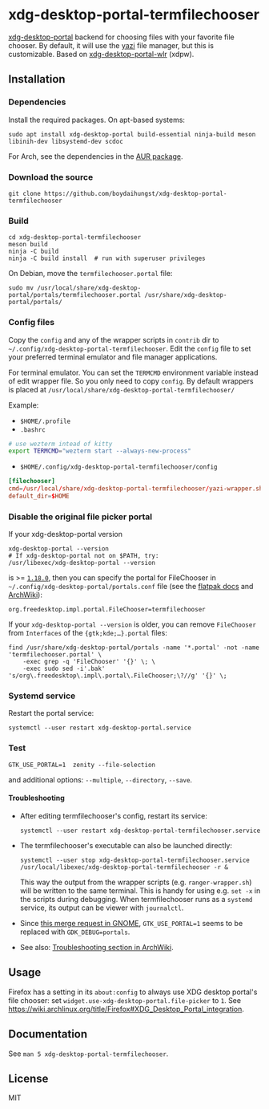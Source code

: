 # xdg-desktop-portal-termfilechooser

[xdg-desktop-portal] backend for choosing files with your favorite file chooser.
By default, it will use the [yazi](https://github.com/sxyazi/yazi) file manager, but this is customizable.
Based on [xdg-desktop-portal-wlr] (xdpw).

## Installation

### Dependencies

Install the required packages. On apt-based systems:

    sudo apt install xdg-desktop-portal build-essential ninja-build meson libinih-dev libsystemd-dev scdoc

For Arch, see the dependencies in the [AUR package](https://aur.archlinux.org/packages/xdg-desktop-portal-termfilechooser-git#pkgdeps).

### Download the source

    git clone https://github.com/boydaihungst/xdg-desktop-portal-termfilechooser

### Build

    cd xdg-desktop-portal-termfilechooser
    meson build
    ninja -C build
    ninja -C build install  # run with superuser privileges

On Debian, move the `termfilechooser.portal` file:

    sudo mv /usr/local/share/xdg-desktop-portal/portals/termfilechooser.portal /usr/share/xdg-desktop-portal/portals/

### Config files

Copy the `config` and any of the wrapper scripts in `contrib` dir to `~/.config/xdg-desktop-portal-termfilechooser`. Edit the `config` file to set your preferred terminal emulator and file manager applications.

For terminal emulator. You can set the `TERMCMD` environment variable instead of edit wrapper file. So you only need to copy `config`. By default wrappers
is placed at `/usr/local/share/xdg-desktop-portal-termfilechooser/`

Example:

-   `$HOME/.profile`
-   `.bashrc`

```sh
# use wezterm intead of kitty
export TERMCMD="wezterm start --always-new-process"
```

-   `$HOME/.config/xdg-desktop-portal-termfilechooser/config`

```conf
[filechooser]
cmd=/usr/local/share/xdg-desktop-portal-termfilechooser/yazi-wrapper.sh
default_dir=$HOME
```

### Disable the original file picker portal

If your xdg-desktop-portal version

    xdg-desktop-portal --version
    # If xdg-desktop-portal not on $PATH, try:
    /usr/libexec/xdg-desktop-portal --version

is >= [`1.18.0`](https://github.com/flatpak/xdg-desktop-portal/releases/tag/1.18.0), then you can specify the portal for FileChooser in `~/.config/xdg-desktop-portal/portals.conf` file (see the [flatpak docs](https://flatpak.github.io/xdg-desktop-portal/docs/portals.conf.html) and [ArchWiki](wiki.archlinux.org/title/XDG_Desktop_Portal#Configuration)):

    org.freedesktop.impl.portal.FileChooser=termfilechooser

If your `xdg-desktop-portal --version` is older, you can remove `FileChooser` from `Interfaces` of the `{gtk;kde;…}.portal` files:

    find /usr/share/xdg-desktop-portal/portals -name '*.portal' -not -name 'termfilechooser.portal' \
    	-exec grep -q 'FileChooser' '{}' \; \
    	-exec sudo sed -i'.bak' 's/org\.freedesktop\.impl\.portal\.FileChooser;\?//g' '{}' \;

### Systemd service

Restart the portal service:

    systemctl --user restart xdg-desktop-portal.service

### Test

    GTK_USE_PORTAL=1  zenity --file-selection

and additional options: `--multiple`, `--directory`, `--save`.

#### Troubleshooting

-   After editing termfilechooser's config, restart its service:

        systemctl --user restart xdg-desktop-portal-termfilechooser.service

-   The termfilechooser's executable can also be launched directly:

        systemctl --user stop xdg-desktop-portal-termfilechooser.service
        /usr/local/libexec/xdg-desktop-portal-termfilechooser -r &

    This way the output from the wrapper scripts (e.g. `ranger-wrapper.sh`) will be written to the same terminal. This is handy for using e.g. `set -x` in the scripts during debugging.
    When termfilechooser runs as a `systemd` service, its output can be viewer with `journalctl`.

-   Since [this merge request in GNOME](https://gitlab.gnome.org/GNOME/gtk/-/merge_requests/4829), `GTK_USE_PORTAL=1` seems to be replaced with `GDK_DEBUG=portals`.

-   See also: [Troubleshooting section in ArchWiki](wiki.archlinux.org/title/XDG_Desktop_Portal#Troubleshooting).

## Usage

Firefox has a setting in its `about:config` to always use XDG desktop portal's file chooser: set `widget.use-xdg-desktop-portal.file-picker` to `1`. See https://wiki.archlinux.org/title/Firefox#XDG_Desktop_Portal_integration.

## Documentation

See `man 5 xdg-desktop-portal-termfilechooser`.

## License

MIT

[xdg-desktop-portal]: https://github.com/flatpak/xdg-desktop-portal
[xdg-desktop-portal-wlr]: https://github.com/emersion/xdg-desktop-portal-wlr
[ranger]: https://ranger.github.io/
